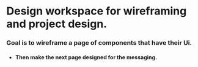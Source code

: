 # Design workspace for wireframing and project design.

### Goal is to wireframe a page of components that have their Ui.

- #### Then make the next page designed for the messaging.
